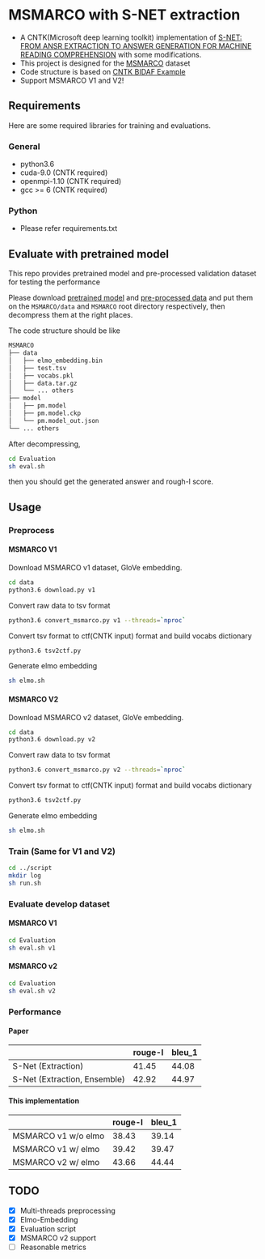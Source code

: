 # MSMARCO with S-NET extraction
* A CNTK(Microsoft deep learning toolkit) implementation of [S-NET: FROM ANSR EXTRACTION TO ANSWER
GENERATION FOR MACHINE READING COMPREHENSION](https://arxiv.org/pdf/1706.04815.pdf) with some modifications. 
* This project is designed for the [MSMARCO](http://www.msmarco.org/) dataset
* Code structure is based on [CNTK BIDAF Example](https://github.com/Microsoft/CNTK/tree/nikosk/bidaf/Examples/Text/BidirectionalAttentionFlow/msmarco)
* Support MSMARCO V1 and V2!

## Requirements

Here are some required libraries for training and evaluations.

### General
* python3.6
* cuda-9.0 (CNTK required)
* openmpi-1.10 (CNTK required)
* gcc >= 6 (CNTK required)

### Python
* Please refer requirements.txt

## Evaluate with pretrained model

This repo provides pretrained model and pre-processed validation dataset for testing the performance

Please download [pretrained model](https://drive.google.com/open?id=1P9mfJtaFxSSOhshZNmqsjXKS9oN5KEVy) and 
[pre-processed data](https://drive.google.com/file/d/1aNpxea4r42VrJzPpAg2GMkasTuvT3xkU/view?usp=sharing) and put them on
the ``MSMARCO/data`` and ``MSMARCO`` root directory respectively, then decompress them at the right places. 

The code structure should be like

```Bash
MSMARCO                                                                                                                  
├── data                                                                                                                 
│   ├── elmo_embedding.bin                                                                                               
│   ├── test.tsv
│   ├── vocabs.pkl
│   ├── data.tar.gz
│   └── ... others
├── model
│   ├── pm.model
│   ├── pm.model.ckp
│   └── pm.model_out.json
└── ... others    
```

After decompressing, 

```Bash
cd Evaluation
sh eval.sh
```

then you should get the generated answer and rough-l score.

## Usage 

### Preprocess

#### MSMARCO V1
Download MSMARCO v1 dataset, GloVe embedding.

```Bash
cd data
python3.6 download.py v1
```

Convert raw data to tsv format

```Bash
python3.6 convert_msmarco.py v1 --threads=`nproc` 
```

Convert tsv format to ctf(CNTK input) format and build vocabs dictionary

```Bash
python3.6 tsv2ctf.py
```

Generate elmo embedding

```Bash
sh elmo.sh
```

#### MSMARCO V2

Download MSMARCO v2 dataset, GloVe embedding.

```Bash
cd data
python3.6 download.py v2
```

Convert raw data to tsv format

```Bash
python3.6 convert_msmarco.py v2 --threads=`nproc`
```

Convert tsv format to ctf(CNTK input) format and build vocabs dictionary

```Bash
python3.6 tsv2ctf.py
```

Generate elmo embedding

```Bash
sh elmo.sh
```

### Train (Same for V1 and V2)

```Bash
cd ../script
mkdir log
sh run.sh
```

### Evaluate develop dataset

#### MSMARCO V1

```Bash
cd Evaluation
sh eval.sh v1
```

#### MSMARCO v2

```Bash
cd Evaluation
sh eval.sh v2
```

### Performance

#### Paper
||rouge-l|bleu_1|
|---|---|---|
|S-Net (Extraction)|41.45|44.08|
|S-Net (Extraction, Ensemble)|42.92|44.97|

#### This implementation
||rouge-l|bleu_1|
|---|---|---|
|MSMARCO v1 w/o elmo|38.43 | 39.14|
|MSMARCO v1 w/  elmo|39.42 | 39.47|
|MSMARCO v2 w/  elmo|43.66 | 44.44|

## TODO
- [X] Multi-threads preprocessing 
- [X] Elmo-Embedding
- [X] Evaluation script
- [X] MSMARCO v2 support
- [ ] Reasonable metrics
